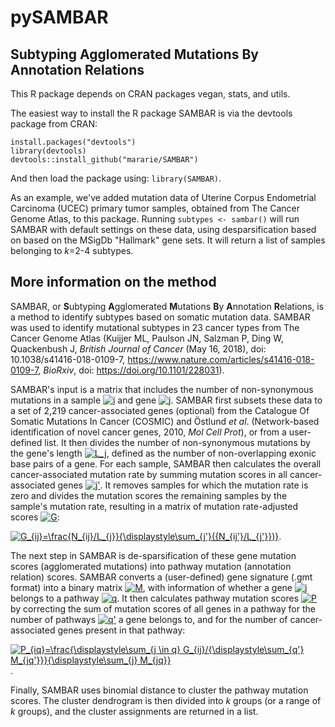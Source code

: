 # pySAMBAR #
## Subtyping Agglomerated Mutations By Annotation Relations ##
This R package depends on CRAN packages vegan, stats, and utils.

The easiest way to install the R package SAMBAR is via the devtools package from CRAN:
```
install.packages("devtools")
library(devtools)
devtools::install_github("mararie/SAMBAR")
```
And then load the package using: ```library(SAMBAR)```.

As an example, we've added mutation data of Uterine Corpus Endometrial Carcinoma (UCEC) primary tumor samples, obtained from The Cancer Genome Atlas, to this package. Running ```subtypes <- sambar()``` will run SAMBAR with default settings on these data, using desparsification based on based on the MSigDb "Hallmark" gene sets. It will return a list of samples belonging to *k*=2-4 subtypes.

## More information on the method ##

SAMBAR, or **S**ubtyping **A**gglomerated **M**utations **B**y **A**nnotation **R**elations, is a method to identify subtypes based on somatic mutation data. SAMBAR was used to identify mutational subtypes in 23 cancer types from The Cancer Genome Atlas (Kuijjer ML, Paulson JN, Salzman P, Ding W, Quackenbush J, *British Journal of Cancer* (May 16, 2018), doi: 10.1038/s41416-018-0109-7, https://www.nature.com/articles/s41416-018-0109-7, *BioRxiv*, doi: https://doi.org/10.1101/228031).

SAMBAR's input is a matrix that includes the number of non-synonymous mutations in a sample <a href="https://www.codecogs.com/eqnedit.php?latex=\dpi{100}&space;i" target="_blank"><img src="https://latex.codecogs.com/gif.latex?\dpi{100}&space;i" title="i" /></a> and gene <a href="https://www.codecogs.com/eqnedit.php?latex=\dpi{100}&space;j" target="_blank"><img src="https://latex.codecogs.com/gif.latex?\dpi{100}&space;j" title="j" /></a>. SAMBAR first subsets these data to a set of 2,219 cancer-associated genes (optional) from the Catalogue Of Somatic Mutations In Cancer (COSMIC) and Östlund *et al*. (Network-based identification of novel cancer genes, 2010, *Mol Cell Prot*), or from a user-defined list. It then divides the number of non-synonymous mutations by the gene's length <a href="https://www.codecogs.com/eqnedit.php?latex=L_j" target="_blank"><img src="https://latex.codecogs.com/gif.latex?L_j" title="L_j" /></a>, defined as the number of non-overlapping exonic base pairs of a gene. For each sample, SAMBAR then calculates the overall cancer-associated mutation rate by summing mutation scores in all cancer-associated genes <a href="https://www.codecogs.com/eqnedit.php?latex=\dpi{100}&space;j'" target="_blank"><img src="https://latex.codecogs.com/gif.latex?\dpi{100}&space;j'" title="j'" /></a>. It removes samples for which the mutation rate is zero and divides the mutation scores the remaining samples by the sample's mutation rate, resulting in a matrix of mutation rate-adjusted scores <a href="https://www.codecogs.com/eqnedit.php?latex=\dpi{100}&space;G" target="_blank"><img src="https://latex.codecogs.com/gif.latex?\dpi{100}&space;G" title="G" /></a>:

<a href="https://www.codecogs.com/eqnedit.php?latex=\dpi{100}&space;G_{ij}=\frac{N_{ij}/L_{j}}{\displaystyle\sum_{j'}({N_{ij'}/L_{j'}})}" target="_blank"><img src="https://latex.codecogs.com/gif.latex?\dpi{100}&space;G_{ij}=\frac{N_{ij}/L_{j}}{\displaystyle\sum_{j'}({N_{ij'}/L_{j'}})}" title="G_{ij}=\frac{N_{ij}/L_{j}}{\displaystyle\sum_{j'}({N_{ij'}/L_{j'}})}" /></a>.

The next step in SAMBAR is de-sparsification of these gene mutation scores (agglomerated mutations) into pathway mutation (annotation relation) scores. SAMBAR converts a (user-defined) gene signature (.gmt format) into a binary matrix <a href="https://www.codecogs.com/eqnedit.php?latex=\dpi{100}&space;M" target="_blank"><img src="https://latex.codecogs.com/gif.latex?\dpi{100}&space;M" title="M" /></a>, with information of whether a gene <a href="https://www.codecogs.com/eqnedit.php?latex=\dpi{100}&space;j" target="_blank"><img src="https://latex.codecogs.com/gif.latex?\dpi{100}&space;j" title="j" /></a> belongs to a pathway <a href="https://www.codecogs.com/eqnedit.php?latex=\dpi{100}&space;q" target="_blank"><img src="https://latex.codecogs.com/gif.latex?\dpi{100}&space;q" title="q" /></a>. It then calculates pathway mutation scores <a href="https://www.codecogs.com/eqnedit.php?latex=\dpi{100}&space;P" target="_blank"><img src="https://latex.codecogs.com/gif.latex?\dpi{100}&space;P" title="P" /></a> by correcting the sum of mutation scores of all genes in a pathway for the number of pathways <a href="https://www.codecogs.com/eqnedit.php?latex=\dpi{100}&space;q'" target="_blank"><img src="https://latex.codecogs.com/gif.latex?\dpi{100}&space;q'" title="q'" /></a> a gene belongs to, and for the number of cancer-associated genes present in that pathway:

<a href="https://www.codecogs.com/eqnedit.php?latex=\dpi{100}&space;P_{iq}=\frac{\displaystyle\sum_{j&space;\in&space;q}&space;G_{ij}/{\displaystyle\sum_{q'}&space;M_{jq'}}}{\displaystyle\sum_{j}&space;M_{jq}}" target="_blank"><img src="https://latex.codecogs.com/gif.latex?\dpi{100}&space;P_{iq}=\frac{\displaystyle\sum_{j&space;\in&space;q}&space;G_{ij}/{\displaystyle\sum_{q'}&space;M_{jq'}}}{\displaystyle\sum_{j}&space;M_{jq}}" title="P_{iq}=\frac{\displaystyle\sum_{j \in q} G_{ij}/{\displaystyle\sum_{q'} M_{jq'}}}{\displaystyle\sum_{j} M_{jq}}" /></a>.

Finally, SAMBAR uses binomial distance to cluster the pathway mutation scores. The cluster dendrogram is then divided into *k* groups (or a range of *k* groups), and the cluster assignments are returned in a list.
